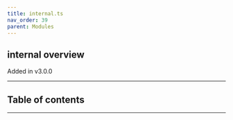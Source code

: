```yaml
---
title: internal.ts
nav_order: 39
parent: Modules
---
```


## internal overview

Added in v3.0.0

---

<h2 class="text-delta">Table of contents</h2>

---
